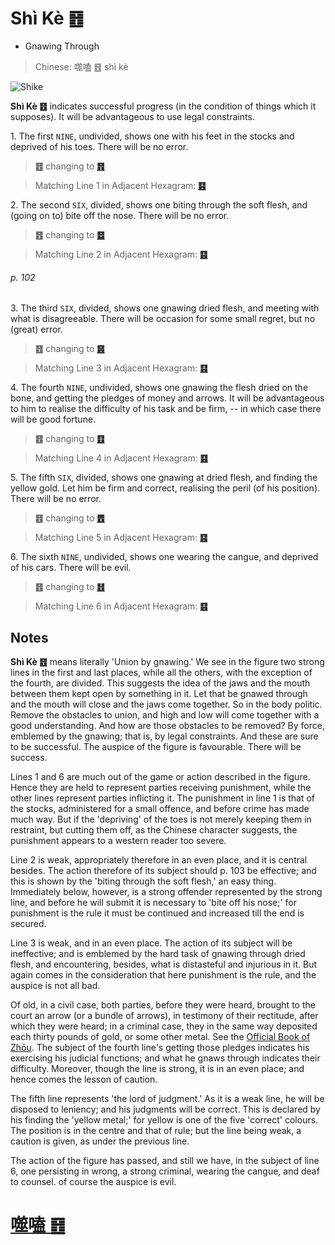 # Shì Kè ䷔

* Gnawing Through

> Chinese: 噬嗑 ䷔ shì kè

![Shike](https://88o.io/wp-content/uploads/2018/09/21-e599ace59791shike.jpg)

**Shì Kè ䷔** indicates successful progress (in the condition of things which it supposes). It will be advantageous to use legal constraints.

1.<a name="21.1"></a> The first `NINE`, undivided, shows one with his feet in the stocks and deprived of his toes. There will be no error.

> **䷔** changing to [**䷢**](e6998bjin.md)

> Matching Line 1 in Adjacent Hexagram: [**䷕**](e8b4b2bi.md#22.1)

2.<a name="21.2"></a> The second `SIX`, divided, shows one biting through the soft flesh, and (going on to) bite off the nose. There will be no error.

> **䷔** changing to [**䷥**](e79dbdkui.md)

> Matching Line 2 in Adjacent Hexagram: [**䷕**](e8b4b2bi.md#22.2)

###### p. 102

3.<a name="21.3"></a> The third `SIX`, divided, shows one gnawing dried flesh, and meeting with what is disagreeable. There will be occasion for some small regret, but no (great) error.

> **䷔** changing to [**䷝**](e7a6bbli.md)

> Matching Line 3 in Adjacent Hexagram: [**䷕**](e8b4b2bi.md#22.3)

4.<a name="21.4"></a> The fourth `NINE`, undivided, shows one gnawing the flesh dried on the bone, and getting the pledges of money and arrows. It will be advantageous to him to realise the difficulty of his task and be firm, -- in which case there will be good fortune.

> **䷔** changing to [**䷚**](e9a290yi.md)

> Matching Line 4 in Adjacent Hexagram: [**䷕**](e8b4b2bi.md#22.4)

5.<a name="21.5"></a> The fifth `SIX`, divided, shows one gnawing at dried flesh, and finding the yellow gold. Let him be firm and correct, realising the peril (of his position). There will be no error.

> **䷔** changing to [**䷘**](e697a0e5a684wuwang.md)

> Matching Line 5 in Adjacent Hexagram: [**䷕**](e8b4b2bi.md#22.5)

6.<a name="21.6"></a> The sixth `NINE`, undivided, shows one wearing the cangue, and deprived of his cars. There will be evil.

> **䷔** changing to [**䷲**](e99c87zhen.md)

> Matching Line 6 in Adjacent Hexagram: [**䷕**](e8b4b2bi.md#22.6)

## Notes

**Shì Kè ䷔** means literally 'Union by gnawing.' We see in the figure two strong lines in the first and last places, while all the others, with the exception of the fourth, are divided. This suggests the idea of the jaws and the mouth between them kept open by something in it. Let that be gnawed through and the mouth will close and the jaws come together. So in the body politic. Remove the obstacles to union, and high and low will come together with a good understanding. And how are those obstacles to be removed? By force, emblemed by the gnawing; that is, by legal constraints. And these are sure to be successful. The auspice of the figure is favourable. There will be success.

Lines 1 and 6 are much out of the game or action described in the figure. Hence they are held to represent parties receiving punishment, while the other lines represent parties inflicting it. The punishment in line 1 is that of the stocks, administered for a small offence, and before crime has made much way. But if the 'depriving' of the toes is not merely keeping them in restraint, but cutting them off, as the Chinese character suggests, the punishment appears to a western reader too severe.

Line 2 is weak, appropriately therefore in an even place, and it is central besides. The action therefore of its subject should p. 103 be effective; and this is shown by the 'biting through the soft flesh,' an easy thing. Immediately below, however, is a strong offender represented by the strong line, and before he will submit it is necessary to 'bite off his nose;' for punishment is the rule it must be continued and increased till the end is secured.

Line 3 is weak, and in an even place. The action of its subject will be ineffective; and is emblemed by the hard task of gnawing through dried flesh, and encountering, besides, what is distasteful and injurious in it. But again comes in the consideration that here punishment is the rule, and the auspice is not all bad.

Of old, in a civil case, both parties, before they were heard, brought to the court an arrow (or a bundle of arrows), in testimony of their rectitude, after which they were heard; in a criminal case, they in the same way deposited each thirty pounds of gold, or some other metal. See the [Official Book of Zhōu](https://ctext.org/dictionary.pl?if=en&id=21488). The subject of the fourth line's getting those pledges indicates his exercising his judicial functions; and what he gnaws through indicates their difficulty. Moreover, though the line is strong, it is in an even place; and hence comes the lesson of caution.

The fifth line represents 'the lord of judgment.' As it is a weak line, he will be disposed to leniency; and his judgments will be correct. This is declared by his finding the 'yellow metal;' for yellow is one of the five 'correct' colours. The position is in the centre and that of rule; but the line being weak, a caution is given, as under the previous line.

The action of the figure has passed, and still we have, in the subject of line 6, one persisting in wrong, a strong criminal, wearing the cangue, and deaf to counsel. of course the auspice is evil.

# [噬嗑 ䷔](e599ace59791shike_cn.md)
